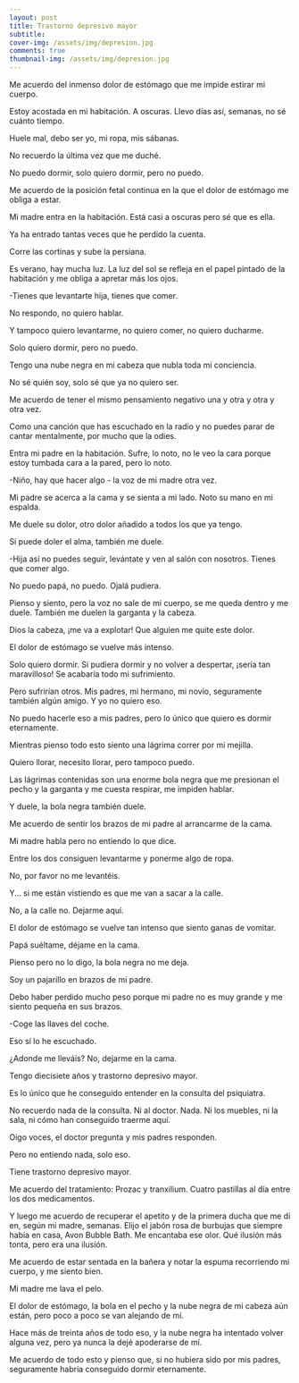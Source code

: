 ```yaml
---
layout: post
title: Trastorno depresivo mayor
subtitle: 
cover-img: /assets/img/depresion.jpg
comments: true
thumbnail-img: /assets/img/depresion.jpg
---
```



Me acuerdo del inmenso dolor de estómago que me impide estirar mi cuerpo. 

Estoy acostada en mi habitación. A oscuras. Llevo días así, semanas, no sé cuánto tiempo.

Huele mal, debo ser yo, mi ropa, mis sábanas. 

No recuerdo la última vez que me duché.

No puedo dormir, solo quiero dormir, pero no puedo.

Me acuerdo de la posición fetal continua en la que el dolor de estómago me obliga a estar.

Mi madre entra en la habitación. Está casi a oscuras pero sé que es ella.

Ya ha entrado tantas veces que he perdido la cuenta.

Corre las cortinas y sube la persiana. 

Es verano, hay mucha luz. La luz del sol se refleja en el papel pintado de la habitación y me obliga a apretar más los ojos.

-Tienes que levantarte hija, tienes que comer.

No respondo, no quiero hablar.

Y tampoco quiero levantarme, no quiero comer, no quiero ducharme.

Solo quiero dormir, pero no puedo.

Tengo una nube negra en mi cabeza que nubla toda mi conciencia. 

No sé quién soy, solo sé que ya no quiero ser.

Me acuerdo de tener el mismo pensamiento negativo una y otra y otra y otra vez.

Como una canción que has escuchado en la radio y no puedes parar de cantar mentalmente, por mucho que la odies.

Entra mi padre en la habitación. Sufre, lo noto, no le veo la cara porque estoy tumbada cara a la pared, pero lo noto.

-Niño, hay que hacer algo - la voz de mi madre otra vez.

Mi padre se acerca a la cama y se sienta a mi lado. Noto su mano en mi espalda. 

Me duele su dolor, otro dolor añadido a todos los que ya tengo.

Si puede doler el alma, también me duele.

-Hija así no puedes seguir, levántate y ven al salón con nosotros. Tienes que comer algo.

No puedo papá, no puedo. Ojalá pudiera.

Pienso y siento, pero la voz no sale de mi cuerpo, se me queda dentro y me duele. También me duelen la garganta y la cabeza.

Dios la cabeza, ¡me va a explotar! Que alguien me quite este dolor.

El dolor de estómago se vuelve más intenso.

Solo quiero dormir. Si pudiera dormir y no volver a despertar, ¡sería tan maravilloso! Se acabaría todo mi sufrimiento.

Pero sufrirían otros. Mis padres, mi hermano, mi novio, seguramente también algún amigo. Y yo no quiero eso.

No puedo hacerle eso a mis padres, pero lo único que quiero es dormir eternamente.

Mientras pienso todo esto siento una lágrima correr por mi mejilla. 

Quiero llorar, necesito llorar, pero tampoco puedo.

Las lágrimas contenidas son una enorme bola negra que me presionan el pecho y la garganta y me cuesta respirar, me impiden hablar. 

Y duele, la bola negra también duele.

Me acuerdo de sentir los brazos de mi padre al arrancarme de la cama.

Mi madre habla pero no entiendo lo que dice.

Entre los dos consiguen levantarme y ponerme algo de ropa.

No, por favor no me levantéis.

Y... si me están vistiendo es que me van a sacar a la calle.

No, a la calle no. Dejarme aquí.

El dolor de estómago se vuelve tan intenso que siento ganas de vomitar.

Papá suéltame, déjame en la cama.

Pienso pero no lo digo, la bola negra no me deja.

Soy un pajarillo en brazos de mi padre.

Debo haber perdido mucho peso porque mi padre no es muy grande y me siento pequeña en sus brazos.

-Coge las llaves del coche.

Eso sí lo he escuchado.

¿Adonde me lleváis? No, dejarme en la cama.

Tengo diecisiete años y trastorno depresivo mayor.

Es lo único que he conseguido entender en la consulta del psiquiatra.

No recuerdo nada de la consulta. Ni al doctor. Nada. Ni los muebles, ni la sala, ni cómo han conseguido traerme aquí.

Oigo voces, el doctor pregunta y mis padres responden. 

Pero no entiendo nada, solo eso.

Tiene trastorno depresivo mayor.

Me acuerdo del tratamiento: Prozac y tranxilium. Cuatro pastillas al día entre los dos medicamentos.

Y luego me acuerdo de recuperar el apetito y de la primera ducha que me di en, según mi madre, semanas. Elijo el jabón rosa de burbujas que siempre había en casa, Avon Bubble Bath. Me encantaba ese olor. Qué ilusión más tonta, pero era una ilusión.

Me acuerdo de estar sentada en la bañera y notar la espuma recorriendo mi cuerpo, y me siento bien.

Mi madre me lava el pelo.

El dolor de estómago, la bola en el pecho y la nube negra de mi cabeza aún están, pero poco a poco se van alejando de mí.

Hace más de treinta años de todo eso, y la nube negra ha intentado volver alguna vez, pero ya nunca la dejé apoderarse de mí.

Me acuerdo de todo esto y pienso que, si no hubiera sido por mis padres, seguramente habría conseguido dormir eternamente.



